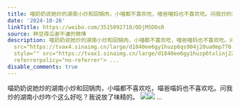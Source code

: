 ```yaml
---
title: 喵奶奶说她炒的湖南小炒和回锅肉，小喵都不喜欢吃，喵爸喵妈也不喜欢吃。问我炒的湖南小炒咋个这么好吃？我说放了味精的。 [图片][图片]
date: '2024-10-26'
linkTitle: https://weibo.com/3515092710/ODjM5DOsR
source: 种豆得瓜谢不谦的微博
description: 喵奶奶说她炒的湖南小炒和回锅肉，小喵都不喜欢吃，喵爸喵妈也不喜欢吃。问我炒的湖南小炒咋个这么好吃？我说放了味精的。 <img style=""
  src="https://tvax4.sinaimg.cn/large/d1840ee6gy1huzp6qs904j20ua0mp770.jpg" referrerpolicy="no-referrer"><img
  style="" src="https://tvax1.sinaimg.cn/large/d1840ee6gy1huzp6txlinj22eo37khdu.jpg"
  referrerpolicy="no-referrer"> ...
disable_comments: true
---
```

喵奶奶说她炒的湖南小炒和回锅肉，小喵都不喜欢吃，喵爸喵妈也不喜欢吃。问我炒的湖南小炒咋个这么好吃？我说放了味精的。 <img style="" src="https://tvax4.sinaimg.cn/large/d1840ee6gy1huzp6qs904j20ua0mp770.jpg" referrerpolicy="no-referrer"><img style="" src="https://tvax1.sinaimg.cn/large/d1840ee6gy1huzp6txlinj22eo37khdu.jpg" referrerpolicy="no-referrer"> ...
